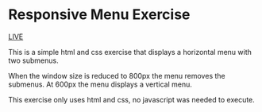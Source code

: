 # Responsive Menu Exercise

[LIVE](https://colinritchey.github.io/Responsive-Menu/)

This is a simple html and css exercise that displays a horizontal menu with two submenus.

When the window size is reduced to 800px the menu removes the submenus. At 600px the menu displays a vertical menu.

This exercise only uses html and css, no javascript was needed to execute.
